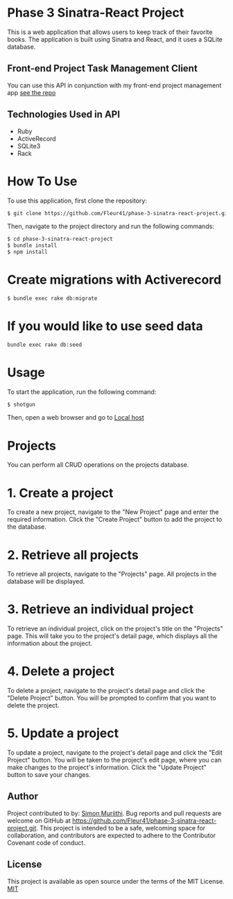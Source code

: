 # Phase 3 Sinatra-React Project

This is a web application that allows users to keep track of their favorite books. The application is built using Sinatra and React, and it uses a SQLite database.


## Front-end Project Task Management Client

You can use this API in conjunction with my front-end project management app [see the repo](https://github.com/Fleur41/Project-Management-Client)



## Technologies Used in API

- Ruby
- ActiveRecord
- SQLite3
- Rack

# How To Use
To use this application, first clone the repository:
```bash
$ git clone https://github.com/Fleur41/phase-3-sinatra-react-project.git
```
Then, navigate to the project directory and run the following commands:
```bash
$ cd phase-3-sinatra-react-project
$ bundle install
$ npm install

```
# Create migrations with Activerecord
```bash
$ bundle exec rake db:migrate
```
# If you would like to use seed data
```bash
bundle exec rake db:seed
```
# Usage
To start the application, run the following command:
```bash
$ shotgun
```
Then, open a web browser and go to [Local host](http://localhost:9393)

# Projects
You can perform all CRUD operations on the projects database.

# 1. Create a project
To create a new project, navigate to the "New Project" page and enter the required information. Click the "Create Project" button to add the project to the database.
# 2. Retrieve all projects
To retrieve all projects, navigate to the "Projects" page. All projects in the database will be displayed.
# 3. Retrieve an individual project
To retrieve an individual project, click on the project's title on the "Projects" page. This will take you to the project's detail page, which displays all the information about the project.
# 4. Delete a project
To delete a project, navigate to the project's detail page and click the "Delete Project" button. You will be prompted to confirm that you want to delete the project.
# 5. Update a project
To update a project, navigate to the project's detail page and click the "Edit Project" button. You will be taken to the project's edit page, where you can make changes to the project's information. Click the "Update Project" button to save your changes.
 

## Author
Project contributed to by:
 [Simon Muriithi](https://github.com/Fleur41/). Bug reports and pull requests are welcome on GitHub at https://github.com/Fleur41/phase-3-sinatra-react-project.git. This project is intended to be a safe, welcoming space for collaboration, and contributors are expected to adhere to the Contributor Covenant code of conduct.

## License

This project is available as open source under the terms of the MIT License.
[MIT](https://choosealicense.com/licenses/mit/)